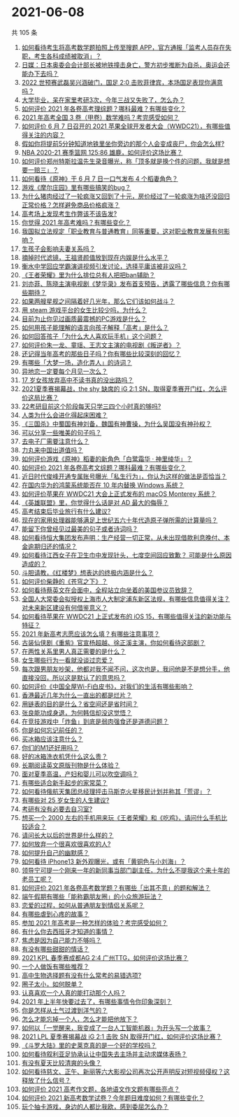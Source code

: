 # 2021-06-08

共 105 条

<!-- BEGIN -->
<!-- 最后更新时间 Tue Jun 08 2021 12:36:48 GMT+0800 (China Standard Time) -->

1. [如何看待考生将高考数学题拍照上传至搜题
   APP，官方通报「监考人员存在失职，考生各科成绩被取消」？](https://www.zhihu.com/question/463826989)
2. [日媒：日本奥委会会计部长被地铁撞击身亡，警方初步推断为自杀，奥运会还能办下去吗？](https://www.zhihu.com/question/463640863)
3. [2022 世预赛武磊吴兴涵破门，国足 2:0
   击败菲律宾，本场国足表现你满意吗？](https://www.zhihu.com/question/463795476)
4. [大学毕业，呆在家里考研3次，今年三战又失败了，怎么办？](https://www.zhihu.com/question/41692093)
5. [如何评价 2021 年各卷高考理综题？哪科最难？有哪些变化？](https://www.zhihu.com/question/463595895)
6. [2021 年高考全国 3 卷（甲卷）数学难吗？考完感受如何？](https://www.zhihu.com/question/463705913)
7. [如何评价 6 月 7 日召开的 2021
   苹果全球开发者大会（WWDC21），有哪些值得关注的内容？](https://www.zhihu.com/question/463764581)
8. [假如你将提前5分钟知道地铁里坐你旁边的那个人会变成丧尸，你会怎么样?](https://www.zhihu.com/question/463723763)
9. [NBA 2020-21 赛季篮网 125:86
   雄鹿，如何评价这场比赛？](https://www.zhihu.com/question/463800490)
10. [如何评价郑州特斯拉温先生录音曝光，称「顶多就是换个件的问题，我就是想要一赔三」？](https://www.zhihu.com/question/463510939)
11. [如何看待《原神》于 6 月 7 日一口气发布 4 个稻妻角色？](https://www.zhihu.com/question/463756441)
12. [游戏《摩尔庄园》里有哪些搞笑的bug？](https://www.zhihu.com/question/463178196)
13. [为什么猪肉经过了一轮疯涨又回到了十元，房价经过了一轮疯涨为啥还没回归正常价格？怎样避免商品价格疯涨？](https://www.zhihu.com/question/463497801)
14. [高考场上发现考生作弊该不该告发?](https://www.zhihu.com/question/463567379)
15. [你觉得 2021 年高考难吗？有哪些变化？](https://www.zhihu.com/question/463675479)
16. [我国拟立法规定「职业教育与普通教育」同等重要，这对职业教育发展有何影响？](https://www.zhihu.com/question/463692657)
17. [生孩子会影响夫妻关系吗？](https://www.zhihu.com/question/369792300)
18. [摘掉时代滤镜，王祖贤颜值放到现在内娱是什么水平？](https://www.zhihu.com/question/460820502)
19. [衡水中学回应学霸演讲视频引发讨论，选择平庸该被非议吗？](https://www.zhihu.com/question/462967509)
20. [《王者荣耀》里为什么排位总有人把把ban辅助？](https://www.zhihu.com/question/461168119)
21. [刘亦菲、陈晓主演电视剧《梦华录》发布首支预告，透露了哪些信息？你有哪些期待？](https://www.zhihu.com/question/463707226)
22. [如果两艘星舰之间隔着好几光年，那么它们该如何战斗？](https://www.zhihu.com/question/462878987)
23. [用 steam 游戏平台的女生比较少吗，为什么？](https://www.zhihu.com/question/451787400)
24. [目前为止你见过画质最震撼的PC游戏是什么？](https://www.zhihu.com/question/334549140)
25. [如何用孩子能理解的语言向孩子解释「高考」是什么？](https://www.zhihu.com/question/463208698)
26. [如何回答孩子「为什么大人喜欢玩手机」这个问题？](https://www.zhihu.com/question/447361406)
27. [如何评价朱一龙、童瑶、王志文主演的电视剧《叛逆者》？](https://www.zhihu.com/question/388601614)
28. [还记得当年高考的那些日子吗？你有哪些比较深刻的回忆？](https://www.zhihu.com/question/463608450)
29. [有哪些「大梦一场，造化弄人」的诗词？](https://www.zhihu.com/question/446679548)
30. [异地恋一定要每个月见一次么？](https://www.zhihu.com/question/459310231)
31. [17 岁女孩放弃高中不读书真的没出路吗？](https://www.zhihu.com/question/456404042)
32. [2021夏季赛揭幕战，the shy 缺席的 iG 2:1
    SN，取得夏季赛开门红，怎么评价这局比赛？](https://www.zhihu.com/question/463714199)
33. [22考研目前这个阶段每天只学三四个小时真的够吗?](https://www.zhihu.com/question/456380899)
34. [人类为什么会进化得起床困难？](https://www.zhihu.com/question/463105583)
35. [《三国杀》中蜀国有神刘备，魏国有神曹操，为什么吴国没有神孙权？](https://www.zhihu.com/question/463422109)
36. [可以分享一些唯美的句子吗？](https://www.zhihu.com/question/462072956)
37. [去电子厂需要注意什么？](https://www.zhihu.com/question/455726048)
38. [力丸来中国出道值吗？](https://www.zhihu.com/question/463265371)
39. [如何评价游戏《原神》稻妻的新角色「白鹭霜华 · 神里绫华」？](https://www.zhihu.com/question/463721778)
40. [如何评价 2021 年各卷高考文综题？哪科最难？有哪些变化？](https://www.zhihu.com/question/463595992)
41. [近日时代俊峰开通专属账号曝光「私生行为」，你认为这样的做法是否恰当？](https://www.zhihu.com/question/463796878)
42. [在国内华为的鸿蒙系统能否在 10 年内替换 Windows
    系统？](https://www.zhihu.com/question/462366986)
43. [如何评价苹果在 WWDC21 大会上正式发布的 macOS Monterey
    系统？](https://www.zhihu.com/question/463794403)
44. [《英雄联盟》里，你觉得什么话是对 AD 最大的侮辱？](https://www.zhihu.com/question/457722320)
45. [高考结束后毕业旅行有什么建议?](https://www.zhihu.com/question/459962607)
46. [现在的家用处理器能够满足上世纪五六十年代造原子弹所需的计算量吗？](https://www.zhihu.com/question/463181858)
47. [能留下你曾经见过最美的句子或者诗词吗？](https://www.zhihu.com/question/459338437)
48. [如何看待恒大集团发布声明：生产经营一切正常，从未出现借款利息晚付、本金逾期归还的情况？](https://www.zhihu.com/question/463617349)
49. [如何看待江西女子在卫生巾中发现针头，七度空间回应致歉？
    可能是什么原因造成的？](https://www.zhihu.com/question/463438703)
50. [斗胆请教，《红楼梦》想表达的终极内涵是什么？](https://www.zhihu.com/question/54833966)
51. [如何评价柴静的《苍穹之下》？](https://www.zhihu.com/question/28502197)
52. [如何看待蔡英文在会面中，全程站立向坐着的美国参议员致辞？](https://www.zhihu.com/question/463513769)
53. [全国人大常委会拟授权上海市人大制定浦东新区法规，有哪些信息值得关注？对未来新区建设有何借鉴意义？](https://www.zhihu.com/question/463693326)
54. [如何看待苹果在 WWDC21 上正式发布的 iOS
    15，有哪些值得关注的新功能与特征？](https://www.zhihu.com/question/463789707)
55. [2021 年新高考志愿应该怎么填？有哪些注意事项？](https://www.zhihu.com/question/450148450)
56. [古装仙侠剧《重紫》官宣杨超越、徐正溪主演，你如何看待这部剧？](https://www.zhihu.com/question/463617982)
57. [在两性关系里男人真正需要的是什么？](https://www.zhihu.com/question/319606888)
58. [女生哪些行为一看就没谈过恋爱？](https://www.zhihu.com/question/274051741)
59. [每次跟男朋友吵架，他都对我不闻不问，这次也是，我问他是不是想分手，他直接没回，所以这是默认了的意思吗？](https://www.zhihu.com/question/303113863)
60. [如何评价《中国全屋Wi-Fi白皮书》，对我们的生活有哪些影响？](https://www.zhihu.com/question/463705015)
61. [香港最近几年为什么一直出的都是烂片？](https://www.zhihu.com/question/462877536)
62. [用链表的目的是什么？省空间还是省时间？](https://www.zhihu.com/question/31082722)
63. [张良能功成身退，为何韩信却没这觉悟？](https://www.zhihu.com/question/440992178)
64. [在竞技游戏中「炸鱼」到底是弱肉强食还是道德问题？](https://www.zhihu.com/question/307041782)
65. [你是如何忘记前任的？](https://www.zhihu.com/question/462186615)
66. [买冰箱应该注意什么？](https://www.zhihu.com/question/20178469)
67. [你们的M1还好用吗？](https://www.zhihu.com/question/447835410)
68. [好的冰箱洗衣机凭什么这么贵？](https://www.zhihu.com/question/463416036)
69. [长期阅读英文原版刊物是什么体验？](https://www.zhihu.com/question/264023044)
70. [面对夏季高温，产妇和婴儿可以吹空调吗？](https://www.zhihu.com/question/461128140)
71. [有哪些适合新手起步的家常菜？](https://www.zhihu.com/question/28304820)
72. [如何看待俄航天集团总经理抨击马斯克火星移民计划并称其「荒谬」？](https://www.zhihu.com/question/463587174)
73. [有哪些对 25 岁女生的人生建议?](https://www.zhihu.com/question/447599541)
74. [考研有没有必要去自习室?](https://www.zhihu.com/question/407177379)
75. [想买一个 2000
    左右的手机用来玩《王者荣耀》和《吃鸡》，请问什么手机比较适合？](https://www.zhihu.com/question/458078419)
76. [请问长大以后的世界是什么样的？](https://www.zhihu.com/question/462575562)
77. [如何放弃一个很喜欢很喜欢的人?](https://www.zhihu.com/question/461564379)
78. [如何提升自己的幽默感？](https://www.zhihu.com/question/19568671)
79. [如何看待 iPhone13 新外观曝光，或有「黄铜色与小刘海」？](https://www.zhihu.com/question/463358441)
80. [领导宁可提一个刚来一年的新同事当部门副主任，为什么不提我这个来十年的老员工呢？](https://www.zhihu.com/question/458785731)
81. [如何评价 2021
    年各卷高考数学题？有哪些「出其不意」的题和解法？](https://www.zhihu.com/question/463527743)
82. [端午假期有哪些「能称霸朋友圈」的小众旅游玩法？](https://www.zhihu.com/question/463262656)
83. [恋爱的过程，如何从普通朋友到情侣关系呢？](https://www.zhihu.com/question/25316274)
84. [有哪些虐到心疼的故事？](https://www.zhihu.com/question/459608042)
85. [参加 2021 年高考是一种怎样的体验？考完感受如何？](https://www.zhihu.com/question/463586362)
86. [有什么你去西班牙才知道的事情？](https://www.zhihu.com/question/340140889)
87. [焦虑是因为自己能力不够吗？](https://www.zhihu.com/question/313138680)
88. [有没有哪些甜甜的情话？](https://www.zhihu.com/question/460123635)
89. [2021 KPL 春季赛成都AG 2:4
    广州TTG，如何评价这场比赛？](https://www.zhihu.com/question/463484387)
90. [一个人做饭有哪些推荐？](https://www.zhihu.com/question/24523223)
91. [高中生物选择题有没有什么常考的易错选项?](https://www.zhihu.com/question/447231694)
92. [圈子太小，如何脱单？](https://www.zhihu.com/question/28757606)
93. [认真喜欢一个人真的能打动那个人吗？](https://www.zhihu.com/question/371261725)
94. [2021 年上半年快要过去了，有哪些事情令你印象深刻？](https://www.zhihu.com/question/463406631)
95. [你是怎样从土气过渡到洋气的？](https://www.zhihu.com/question/267705489)
96. [怎么才能忘掉一个人，怎么才能把他放下？](https://www.zhihu.com/question/462483327)
97. [如何以「一觉醒来，我变成了一台人工智能机器」为开头写一个故事？](https://www.zhihu.com/question/462394457)
98. [2021 LPL 夏季赛揭幕战 iG 2:1 击败 SN
    取得开门红，如何评价这场比赛？](https://www.zhihu.com/question/463732484)
99. [《斗罗大陆》里的史莱克真的是一个好的学校吗？](https://www.zhihu.com/question/401677351)
100. [如何看待叙利亚足协承认让中国失去主场并主动求媒体表扬？](https://www.zhihu.com/question/463409034)
101. [有没有夏天比较清爽的头像？](https://www.zhihu.com/question/456333095)
102. [如何看待慈文、正午、新丽等六大影视公司再次公开声明反对短视频侵权？这释放了什么信号？](https://www.zhihu.com/question/463579622)
103. [如何评价 2021 高考作文题，各地语文作文题有哪些亮点？](https://www.zhihu.com/question/463569578)
104. [如何评价 2021
     新高考数学试卷？今年题目难度如何？有哪些变化？](https://www.zhihu.com/question/463698634)
105. [玩个抽卡游戏，身边的人都比我欧，感到委屈怎么办？](https://www.zhihu.com/question/462515325)

<!-- END -->
